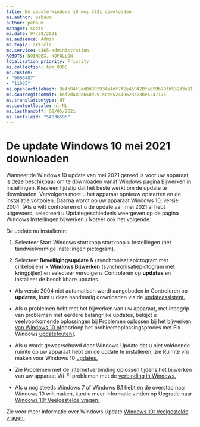 ```yaml
---
title: De update Windows 10 mei 2021 downloaden
ms.author: pebaum
author: pebaum
manager: scotv
ms.date: 04/28/2021
ms.audience: Admin
ms.topic: article
ms.service: o365-administration
ROBOTS: NOINDEX, NOFOLLOW
localization_priority: Priority
ms.collection: Adm_O365
ms.custom:
- "9006487"
- "11085"
ms.openlocfilehash: 9a4b84f8ad8d805934e4df7f2e450428fa659b70fb532d3e912c5fd9e422f66e
ms.sourcegitcommit: b5f7da89a650d2915dc652449623c78be6247175
ms.translationtype: HT
ms.contentlocale: nl-NL
ms.lasthandoff: 08/05/2021
ms.locfileid: "54036595"
---
```

# <a name="get-the-windows-10-may-2021-update"></a>De update Windows 10 mei 2021 downloaden

Wanneer de Windows 10 update van mei 2021 gereed is voor uw apparaat, is deze beschikbaar om te downloaden vanaf Windows pagina Bijwerken in Instellingen. Kies een tijdstip dat het beste werkt om de update te downloaden. Vervolgens moet u het apparaat opnieuw opstarten en de installatie voltooien. Daarna wordt op uw apparaat Windows 10, versie 2004. (Als u wilt controleren of u de update van  mei 2021 al hebt uitgevoerd, selecteert u Updategeschiedenis weergeven op de pagina Windows Instellingen bijwerken.) Noteer ook het volgende:  

De update nu installeren:

1. Selecteer Start Windows startknop startknop > Instellingen (het tandwielvormige Instellingen pictogram).

1. Selecteer **Beveiligingsupdate &** (synchronisatiepictogram met cirkelpijlen) > **Windows Bijwerken** (synchronisatiepictogram met kringpijlen) en selecteer vervolgens Controleren op **updates** en installeer de beschikbare updates. 

- Als versie 2004 niet automatisch wordt aangeboden in Controleren op **updates,** kunt u deze handmatig downloaden via de [updateassistent.](https://www.microsoft.com/software-download/windows10)

- Als u problemen hebt met het bijwerken van uw apparaat, met inbegrip van problemen met eerdere belangrijke updates, bekijkt u veelvoorkomende oplossingen bij Problemen oplossen bij het bijwerken [van Windows 10 of](https://support.microsoft.com/windows/troubleshoot-problems-updating-windows-10-188c2b0f-10a7-d72f-65b8-32d177eb136c)doorloop het probleemoplossingsproces met Fix Windows [updatefouten](https://support.microsoft.com/sbs/windows/fix-windows-update-errors-18b693b5-7818-5825-8a7e-2a4a37d6d787)].

- Als u wordt gewaarschuwd door Windows Update dat u niet voldoende ruimte op uw apparaat hebt om de update te installeren, zie Ruimte vrij maken voor Windows 10 [updates.](https://support.microsoft.com/help/4013876)

- Zie Problemen met de internetverbinding oplossen tijdens het bijwerken van uw apparaat Wi-Fi problemen met de [verbinding in Windows.](https://support.microsoft.com/windows/fix-wi-fi-connection-issues-in-windows-9424a1f7-6a3b-65a6-4d78-7f07eee84d2c)

- Als u nog steeds Windows 7 of Windows 8.1 hebt en de overstap naar Windows 10 wilt maken, kunt u meer informatie vinden op Upgrade naar [Windows 10: Veelgestelde vragen.](https://support.microsoft.com/windows/upgrade-to-windows-10-faq-cce52341-7943-594e-72ce-e1cf00382445)

Zie voor meer informatie over Windows Update [Windows 10: Veelgestelde vragen.](https://support.microsoft.com/windows/windows-update-faq-8a903416-6f45-0718-f5c7-375e92dddeb2)


